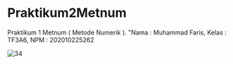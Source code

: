 # Praktikum2Metnum
Praktikum 1 Metnum ( Metode Numerik ). "Nama : Muhammad Faris, Kelas : TF3A6, NPM : 202010225262


![34](https://user-images.githubusercontent.com/93023133/139085642-1ce6e399-f097-4e72-936a-319c00dc14e6.jpg)
